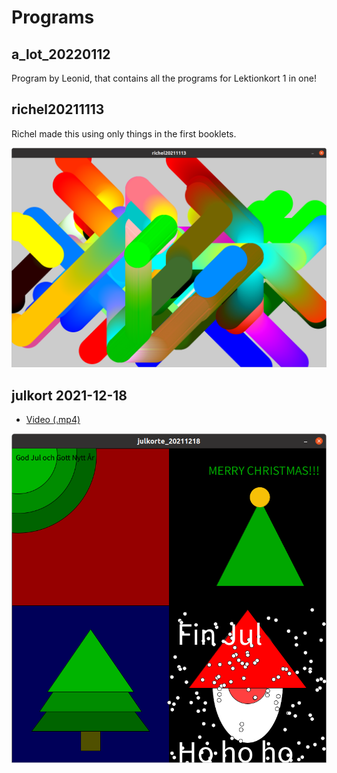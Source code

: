 # Programs

## a_lot_20220112

Program by Leonid, that contains all the programs for Lektionkort 1
in one!

## richel20211113

Richel made this using only things in the first booklets.

![](richel20211113.png)

## julkort 2021-12-18

 * [Video (.mp4)](julkort_20211218/julkort_20211218.mp4)

![](julkort_20211218/julkort_20211218.png)


